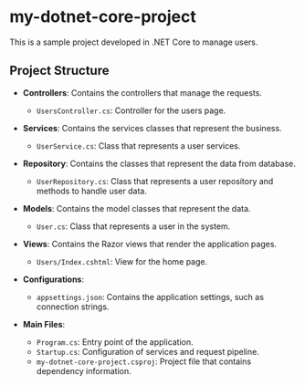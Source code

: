 # my-dotnet-core-project

This is a sample project developed in .NET Core to manage users.

## Project Structure

- **Controllers**: Contains the controllers that manage the requests.
    - `UsersController.cs`: Controller for the users page.

- **Services**: Contains the services classes that represent the business.
    - `UserService.cs`: Class that represents a user services.

- **Repository**: Contains the classes that represent the data from database.
    - `UserRepository.cs`: Class that represents a user repository and methods to handle user data.

- **Models**: Contains the model classes that represent the data.
    - `User.cs`: Class that represents a user in the system.

- **Views**: Contains the Razor views that render the application pages.
    - `Users/Index.cshtml`: View for the home page.

- **Configurations**:
    - `appsettings.json`: Contains the application settings, such as connection strings.
    
- **Main Files**:
    - `Program.cs`: Entry point of the application.
    - `Startup.cs`: Configuration of services and request pipeline.
    - `my-dotnet-core-project.csproj`: Project file that contains dependency information.